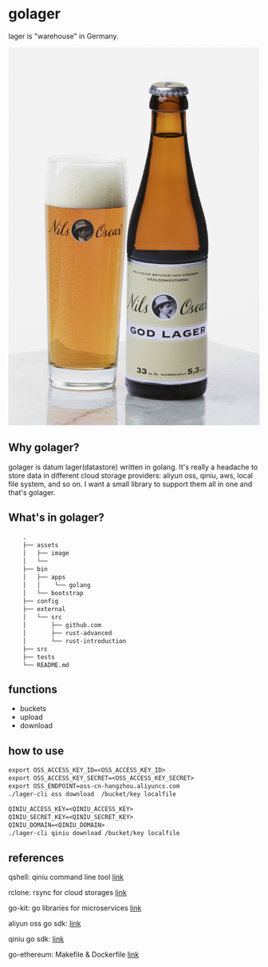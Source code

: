 # golager

lager is "warehouse" in Germany.

![logo](./assets/image/project-logo.jpg)



##  Why golager?

golager is datum lager(datastore) written in golang. It's really a headache to store data in different cloud storage providers: aliyun oss, qiniu, aws, local file system, and so on. I want a small library to support them all in one and that's golager.


## What's in golager?

```
    .
    ├── assets
    │   ├── image
    │   └──
    ├── bin
    │   ├── apps
    │   │    └── golang
    │   └── bootstrap
    ├── config
    ├── external
    │   └── src
    │       ├── github.com
    │       ├── rust-advanced
    │       └── rust-introduction
    ├── src
    ├── tests
    └── README.md
```

## functions

- buckets
- upload
- download


## how to use

```
export OSS_ACCESS_KEY_ID=<OSS_ACCESS_KEY_ID>
export OSS_ACCESS_KEY_SECRET=<OSS_ACCESS_KEY_SECRET>
export OSS_ENDPOINT=oss-cn-hangzhou.aliyuncs.com
./lager-cli oss download  /bucket/key localfile
```


```
QINIU_ACCESS_KEY=<QINIU_ACCESS_KEY>
QINIU_SECRET_KEY=<QINIU_SECRET_KEY>
QINIU_DOMAIN=<QINIU_DOMAIN>
./lager-cli qiniu download /bucket/key localfile
```

## references

qshell: qiniu command line tool  [link](https://github.com/qiniu/qshell)

rclone: rsync for cloud storages [link](https://github.com/ncw/rclone)

go-kit: go libraries for microservices [link](https://github.com/go-kit/kit)

aliyun oss go sdk: [link](https://help.aliyun.com/document_detail/32144.html)

qiniu go sdk: [link](https://developer.qiniu.com/kodo/sdk/go)

go-ethereum: Makefile & Dockerfile [link](ttps://github.com/ethereum/go-ethereum)



